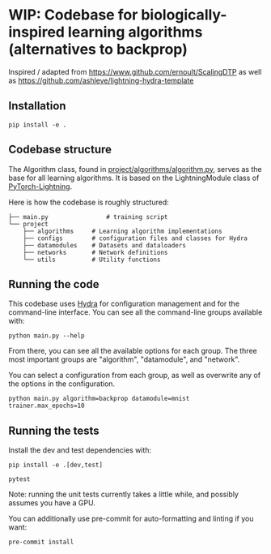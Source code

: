 # WIP: Codebase for biologically-inspired learning algorithms (alternatives to backprop)

Inspired / adapted from https://www.github.com/ernoult/ScalingDTP as well as https://github.com/ashleve/lightning-hydra-template

## Installation

```console
pip install -e .
```

## Codebase structure

The Algorithm class, found in [project/algorithms/algorithm.py](project/algorithms/algorithm.py),
serves as the base for all learning algorithms.
It is based on the LightningModule class of [PyTorch-Lightning](https://github.com/PyTorchLightning/pytorch-lightning).

Here is how the codebase is roughly structured:

```
├── main.py                # training script
└── project
    ├── algorithms     # Learning algorithm implementations
    ├── configs        # configuration files and classes for Hydra
    ├── datamodules    # Datasets and dataloaders
    ├── networks       # Network definitions
    └── utils          # Utility functions
```

## Running the code

This codebase uses [Hydra](https://hydra.cc/) for configuration management and for the command-line interface.
You can see all the command-line groups available with:

```console
python main.py --help
```

From there, you can see all the available options for each group.
The three most important groups are "algorithm", "datamodule", and "network".

You can select a configuration from each group, as well as overwrite any of the options in the
configuration.

```console
python main.py algorithm=backprop datamodule=mnist trainer.max_epochs=10
```

## Running the tests

Install the dev and test dependencies with:

```console
pip install -e .[dev,test]
```

```console
pytest
```

Note: running the unit tests currently takes a little while, and possibly assumes you have a GPU.

You can additionally use pre-commit for auto-formatting and linting if you want:

```console
pre-commit install
```
